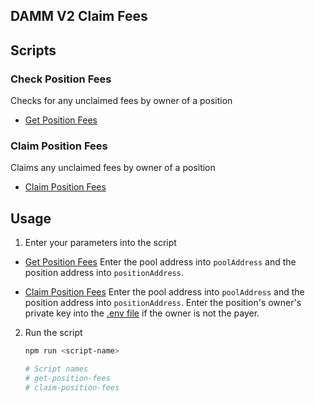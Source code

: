 ## DAMM V2 Claim Fees

## Scripts

### Check Position Fees

Checks for any unclaimed fees by owner of a position

- [Get Position Fees](./src/get-position-fees.ts)

### Claim Position Fees

Claims any unclaimed fees by owner of a position

- [Claim Position Fees](./src/claim-position-fees.ts)

## Usage

1. Enter your parameters into the script

- [Get Position Fees](./src/get-position-fees.ts) Enter the pool address into `poolAddress` and the
  position address into `positionAddress`.

- [Claim Position Fees](./src/claim-position-fees.ts) Enter the pool address into `poolAddress` and
  the position address into `positionAddress`. Enter the position's owner's private key into the
  [.env file](./../../.env) if the owner is not the payer.

2. Run the script

   ```bash
   npm run <script-name>

   # Script names
   # get-position-fees
   # claim-position-fees
   ```
